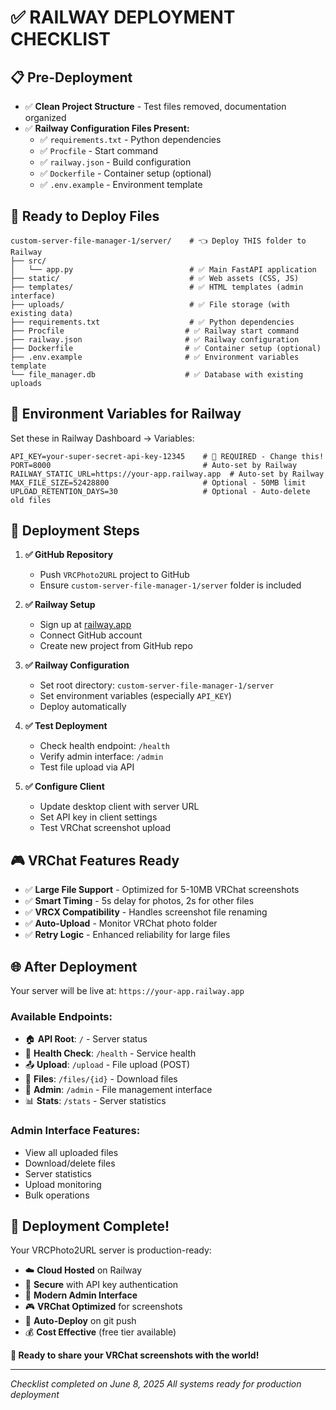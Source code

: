 # ✅ **RAILWAY DEPLOYMENT CHECKLIST**

## 📋 **Pre-Deployment**

- ✅ **Clean Project Structure** - Test files removed, documentation organized
- ✅ **Railway Configuration Files Present:**
  - ✅ `requirements.txt` - Python dependencies
  - ✅ `Procfile` - Start command
  - ✅ `railway.json` - Build configuration
  - ✅ `Dockerfile` - Container setup (optional)
  - ✅ `.env.example` - Environment template

## 🚀 **Ready to Deploy Files**

```
custom-server-file-manager-1/server/    # 👈 Deploy THIS folder to Railway
├── src/
│   └── app.py                          # ✅ Main FastAPI application
├── static/                             # ✅ Web assets (CSS, JS)
├── templates/                          # ✅ HTML templates (admin interface)
├── uploads/                            # ✅ File storage (with existing data)
├── requirements.txt                    # ✅ Python dependencies
├── Procfile                           # ✅ Railway start command
├── railway.json                       # ✅ Railway configuration  
├── Dockerfile                         # ✅ Container setup (optional)
├── .env.example                       # ✅ Environment variables template
└── file_manager.db                    # ✅ Database with existing uploads
```

## 🔐 **Environment Variables for Railway**

Set these in Railway Dashboard → Variables:

```
API_KEY=your-super-secret-api-key-12345    # 🚨 REQUIRED - Change this!
PORT=8000                                  # Auto-set by Railway
RAILWAY_STATIC_URL=https://your-app.railway.app  # Auto-set by Railway
MAX_FILE_SIZE=52428800                     # Optional - 50MB limit
UPLOAD_RETENTION_DAYS=30                   # Optional - Auto-delete old files
```

## 🎯 **Deployment Steps**

1. **✅ GitHub Repository**
   - Push `VRCPhoto2URL` project to GitHub
   - Ensure `custom-server-file-manager-1/server` folder is included

2. **✅ Railway Setup**
   - Sign up at [railway.app](https://railway.app)
   - Connect GitHub account
   - Create new project from GitHub repo

3. **✅ Railway Configuration**
   - Set root directory: `custom-server-file-manager-1/server`
   - Set environment variables (especially `API_KEY`)
   - Deploy automatically

4. **✅ Test Deployment**
   - Check health endpoint: `/health`
   - Verify admin interface: `/admin`
   - Test file upload via API

5. **✅ Configure Client**
   - Update desktop client with server URL
   - Set API key in client settings
   - Test VRChat screenshot upload

## 🎮 **VRChat Features Ready**

- ✅ **Large File Support** - Optimized for 5-10MB VRChat screenshots
- ✅ **Smart Timing** - 5s delay for photos, 2s for other files
- ✅ **VRCX Compatibility** - Handles screenshot file renaming
- ✅ **Auto-Upload** - Monitor VRChat photo folder
- ✅ **Retry Logic** - Enhanced reliability for large files

## 🌐 **After Deployment**

Your server will be live at: `https://your-app.railway.app`

### **Available Endpoints:**
- 🏠 **API Root**: `/` - Server status
- 💚 **Health Check**: `/health` - Service health
- 📤 **Upload**: `/upload` - File upload (POST)
- 📁 **Files**: `/files/{id}` - Download files
- 👑 **Admin**: `/admin` - File management interface
- 📊 **Stats**: `/stats` - Server statistics

### **Admin Interface Features:**
- View all uploaded files
- Download/delete files
- Server statistics
- Upload monitoring
- Bulk operations

## 🎉 **Deployment Complete!**

Your VRCPhoto2URL server is production-ready:

- ☁️ **Cloud Hosted** on Railway
- 🔐 **Secure** with API key authentication  
- 📱 **Modern Admin Interface**
- 🎮 **VRChat Optimized** for screenshots
- 🚀 **Auto-Deploy** on git push
- 💰 **Cost Effective** (free tier available)

**🚀 Ready to share your VRChat screenshots with the world!**

---

*Checklist completed on June 8, 2025*
*All systems ready for production deployment*
